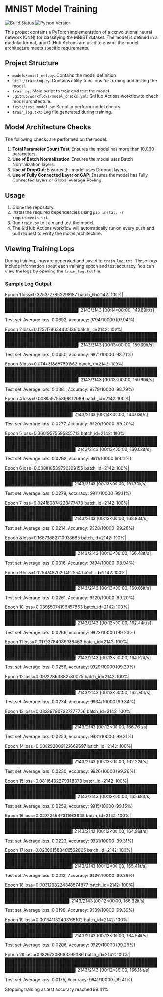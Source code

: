 # MNIST Model Training

![Build Status](https://img.shields.io/github/actions/workflow/status/yourusername/yourrepo/model_checks.yml?branch=main)
![Python Version](https://img.shields.io/badge/python-3.8-blue)

This project contains a PyTorch implementation of a convolutional neural network (CNN) for classifying the MNIST dataset. The model is defined in a modular format, and GitHub Actions are used to ensure the model architecture meets specific requirements.

## Project Structure

- `models/mnist_net.py`: Contains the model definition.
- `utils/training.py`: Contains utility functions for training and testing the model.
- `train.py`: Main script to train and test the model.
- `.github/workflows/model_checks.yml`: GitHub Actions workflow to check model architecture.
- `tests/test_model.py`: Script to perform model checks.
- `train_log.txt`: Log file generated during training.

## Model Architecture Checks

The following checks are performed on the model:

1. **Total Parameter Count Test**: Ensures the model has more than 10,000 parameters.
2. **Use of Batch Normalization**: Ensures the model uses Batch Normalization layers.
3. **Use of DropOut**: Ensures the model uses Dropout layers.
4. **Use of Fully Connected Layer or GAP**: Ensures the model has Fully Connected layers or Global Average Pooling.

## Usage

1. Clone the repository.
2. Install the required dependencies using `pip install -r requirements.txt`.
3. Run `train.py` to train and test the model.
4. The GitHub Actions workflow will automatically run on every push and pull request to verify the model architecture.

## Viewing Training Logs

During training, logs are generated and saved to `train_log.txt`. These logs include information about each training epoch and test accuracy. You can view the logs by opening the `train_log.txt` file.

### Sample Log Output
Epoch 1
loss=0.3253727853298187 batch_id=2142: 100%|████████████████████████████████████████████████████████████████████████████████████████████████████████████████████████████| 2143/2143 [00:14<00:00, 149.89it/s]

Test set: Average loss: 0.0693, Accuracy: 9794/10000 (97.94%)

Epoch 2
loss=0.1257178634405136 batch_id=2142: 100%|████████████████████████████████████████████████████████████████████████████████████████████████████████████████████████████| 2143/2143 [00:13<00:00, 159.39it/s]

Test set: Average loss: 0.0450, Accuracy: 9871/10000 (98.71%)

Epoch 3
loss=0.0744318887591362 batch_id=2142: 100%|████████████████████████████████████████████████████████████████████████████████████████████████████████████████████████████| 2143/2143 [00:13<00:00, 159.99it/s]

Test set: Average loss: 0.0381, Accuracy: 9879/10000 (98.79%)

Epoch 4
loss=0.008059755899012089 batch_id=2142: 100%|██████████████████████████████████████████████████████████████████████████████████████████████████████████████████████████| 2143/2143 [00:14<00:00, 144.63it/s]

Test set: Average loss: 0.0277, Accuracy: 9920/10000 (99.20%)

Epoch 5
loss=0.36019575595855713 batch_id=2142: 100%|███████████████████████████████████████████████████████████████████████████████████████████████████████████████████████████| 2143/2143 [00:13<00:00, 160.02it/s] 

Test set: Average loss: 0.0292, Accuracy: 9911/10000 (99.11%)

Epoch 6
loss=0.008818539790809155 batch_id=2142: 100%|██████████████████████████████████████████████████████████████████████████████████████████████████████████████████████████| 2143/2143 [00:13<00:00, 161.70it/s] 

Test set: Average loss: 0.0279, Accuracy: 9911/10000 (99.11%)

Epoch 7
loss=0.024180874228477478 batch_id=2142: 100%|██████████████████████████████████████████████████████████████████████████████████████████████████████████████████████████| 2143/2143 [00:13<00:00, 163.83it/s] 

Test set: Average loss: 0.0214, Accuracy: 9928/10000 (99.28%)

Epoch 8
loss=0.16873882710933685 batch_id=2142: 100%|███████████████████████████████████████████████████████████████████████████████████████████████████████████████████████████| 2143/2143 [00:13<00:00, 156.48it/s] 

Test set: Average loss: 0.0316, Accuracy: 9894/10000 (98.94%)

Epoch 9
loss=0.12547487020492554 batch_id=2142: 100%|███████████████████████████████████████████████████████████████████████████████████████████████████████████████████████████| 2143/2143 [00:13<00:00, 160.06it/s] 

Test set: Average loss: 0.0261, Accuracy: 9920/10000 (99.20%)

Epoch 10
loss=0.03965074196457863 batch_id=2142: 100%|███████████████████████████████████████████████████████████████████████████████████████████████████████████████████████████| 2143/2143 [00:13<00:00, 162.44it/s] 

Test set: Average loss: 0.0266, Accuracy: 9923/10000 (99.23%)

Epoch 11
loss=0.01793784089386463 batch_id=2142: 100%|███████████████████████████████████████████████████████████████████████████████████████████████████████████████████████████| 2143/2143 [00:13<00:00, 164.52it/s] 

Test set: Average loss: 0.0256, Accuracy: 9929/10000 (99.29%)

Epoch 12
loss=0.09722863882780075 batch_id=2142: 100%|███████████████████████████████████████████████████████████████████████████████████████████████████████████████████████████| 2143/2143 [00:13<00:00, 162.74it/s] 

Test set: Average loss: 0.0234, Accuracy: 9934/10000 (99.34%)

Epoch 13
loss=0.032397907227277756 batch_id=2142: 100%|██████████████████████████████████████████████████████████████████████████████████████████████████████████████████████████| 2143/2143 [00:12<00:00, 166.76it/s] 

Test set: Average loss: 0.0253, Accuracy: 9931/10000 (99.31%)

Epoch 14
loss=0.008292009122669697 batch_id=2142: 100%|██████████████████████████████████████████████████████████████████████████████████████████████████████████████████████████| 2143/2143 [00:13<00:00, 162.22it/s] 

Test set: Average loss: 0.0230, Accuracy: 9926/10000 (99.26%)

Epoch 15
loss=0.08116432279348373 batch_id=2142: 100%|███████████████████████████████████████████████████████████████████████████████████████████████████████████████████████████| 2143/2143 [00:12<00:00, 165.68it/s] 

Test set: Average loss: 0.0259, Accuracy: 9915/10000 (99.15%)

Epoch 16
loss=0.027724547311663628 batch_id=2142: 100%|██████████████████████████████████████████████████████████████████████████████████████████████████████████████████████████| 2143/2143 [00:12<00:00, 164.99it/s] 

Test set: Average loss: 0.0223, Accuracy: 9931/10000 (99.31%)

Epoch 17
loss=0.023061588406562805 batch_id=2142: 100%|██████████████████████████████████████████████████████████████████████████████████████████████████████████████████████████| 2143/2143 [00:12<00:00, 165.41it/s] 

Test set: Average loss: 0.0212, Accuracy: 9936/10000 (99.36%)

Epoch 18
loss=0.0031298224348574877 batch_id=2142: 100%|█████████████████████████████████████████████████████████████████████████████████████████████████████████████████████████| 2143/2143 [00:12<00:00, 166.32it/s] 

Test set: Average loss: 0.0198, Accuracy: 9939/10000 (99.39%)

Epoch 19
loss=0.001641132403165102 batch_id=2142: 100%|██████████████████████████████████████████████████████████████████████████████████████████████████████████████████████████| 2143/2143 [00:13<00:00, 164.54it/s] 

Test set: Average loss: 0.0206, Accuracy: 9929/10000 (99.29%)

Epoch 20
loss=0.18297308683395386 batch_id=2142: 100%|███████████████████████████████████████████████████████████████████████████████████████████████████████████████████████████| 2143/2143 [00:12<00:00, 166.16it/s] 

Test set: Average loss: 0.0175, Accuracy: 9941/10000 (99.41%)

Stopping training as test accuracy reached 99.41%
